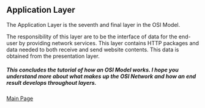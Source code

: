 ## Application Layer

The Application Layer is the seventh and final layer in the OSI Model.

The responsibility of this layer are to be the interface of data for the end-user by providing network services. This layer contains HTTP packages and data needed to both receive and send website contents. This data is obtained from the presentation layer.

##### This concludes the tutorial of how an OSI Model works. I hope you understand more about what makes up the OSI Network and how an end result develops throughout layers.

[Main Page](https://github.com/HaileyJessee/FinalProject-OSI)

